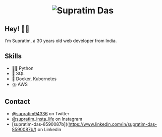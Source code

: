 <h1 align="center">
  <img src="https://raw.githubusercontent.com/martonlederer/martonlederer/master/static/developer.gif" alt="Supratim Das" />
</h1>

## Hey! 👋👋
I'm Supratim, a 30 years old web developer from India.

## Skills
- 👨‍💻 Python
- 🔋 SQL
- 🎡 Docker, Kubernetes
- ⛈️ AWS

## Contact
- [@supratim94336](https://twitter.com/supratim94336) on Twitter
- [@supratim_insta_life](https://instagram.com/supratim_insta_life) on Instagram
- [supratim-das-8590087b]((https://www.linkedin.com/in/supratim-das-8590087b/) on Linkedin
